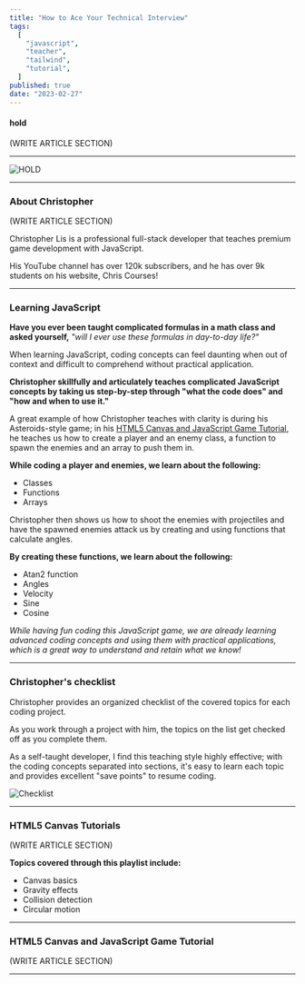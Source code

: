 ```yaml
---
title: "How to Ace Your Technical Interview"
tags:
  [
    "javascript",
    "teacher",
    "tailwind",
    "tutorial",
  ]
published: true
date: "2023-02-27"
---
```


#### hold
(WRITE ARTICLE SECTION)

---

![HOLD](HOLD)

---

### About Christopher
(WRITE ARTICLE SECTION)

Christopher Lis is a professional full-stack developer that teaches premium game development with JavaScript. 

His YouTube channel has over 120k subscribers, and he has over 9k students on his website, Chris Courses!

---

### Learning JavaScript

**Have you ever been taught complicated formulas in a math class and asked yourself,** *"will I ever use these formulas in day-to-day life?"*

When learning JavaScript, coding concepts can feel daunting when out of context and difficult to comprehend without practical application.

**Christopher skillfully and articulately teaches complicated JavaScript concepts by taking us step-by-step through "what the code does" and "how and when to use it."** 

A great example of how Christopher teaches with clarity is during his Asteroids-style game; in his [HTML5 Canvas and JavaScript Game Tutorial](https://youtu.be/eI9idPTT0c4), he teaches us how to create a player and an enemy class, a function to spawn the enemies and an array to push them in. 

**While coding a player and enemies, we learn about the following:**
* Classes
* Functions
* Arrays	

Christopher then shows us how to shoot the enemies with projectiles and have the spawned enemies attack us by creating and using functions that calculate angles.

**By creating these functions, we learn about the following:**
* Atan2 function
* Angles
* Velocity
* Sine 
* Cosine 

*While having fun coding this JavaScript game, we are already learning advanced coding concepts and using them with practical applications, which is a great way to understand and retain what we know!*

---

### Christopher's checklist

Christopher provides an organized checklist of the covered topics for each coding project. 

As you work through a project with him, the topics on the list get checked off as you complete them.

As a self-taught developer, I find this teaching style highly effective; with the coding concepts separated into sections, it's easy to learn each topic and provides excellent "save points" to resume coding.

![Checklist](HOLD)

---

### HTML5 Canvas Tutorials
(WRITE ARTICLE SECTION)

**Topics covered through this playlist include:**
* Canvas basics
* Gravity effects
* Collision detection
* Circular motion

---

### HTML5 Canvas and JavaScript Game Tutorial
(WRITE ARTICLE SECTION)

---